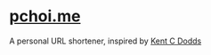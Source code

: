 # [pchoi.me](https://pchoi.me)

A personal URL shortener, inspired by [Kent C Dodds](https://github.com/kentcdodds/netlify-shortener)
